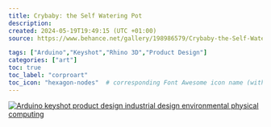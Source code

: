 ```yaml
---
title: Crybaby: the Self Watering Pot
description: 
created: 2024-05-19T19:49:15 (UTC +01:00)
source: https://www.behance.net/gallery/198986579/Crybaby-the-Self-Watering-Pot

tags: ["Arduino","Keyshot","Rhino 3D","Product Design"]
categories: ["art"]
toc: true
toc_label: "corproart"
toc_icon: "hexagon-nodes"  # corresponding Font Awesome icon name (without fa prefix)
---
```


[![Arduino keyshot product design  industrial design environmental physical computing](https://mir-s3-cdn-cf.behance.net/project_modules/1400/ff386b198986579.664a81ec17f0d.png)](https://www.behance.net/gallery/198986579/Crybaby-the-Self-Watering-Pot/modules/1127454299)
